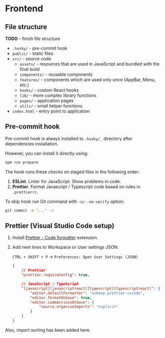 # Frontend

## File structure

**TODO** - finish file structure

- `.husky/` - pre-commit hook
- `public/` - static files
- `src/` - source code
    - `assets/` - resources that are used in JavaScript and bundled with the final build
    - `components/` - reusable components
    - `features/` - components which are used only once (AppBar, Menu, etc.)
    - `hooks/` - custom React hooks
    - `lib/` - more complex library functions
    - `pages/` - application pages
    - `utils/` - small helper functions
- `index.html` - entry point to application

## Pre-commit hook

Pre-commit hook is always installed to `.husky/_` directory after dependencies installation.

However, you can install it directly using:

```sh
npm run prepare
```

The hook runs these checks on staged files in the following order:

1. **ESLint**. Linter for JavaScript. Show problems in code.
1. **Prettier**. Format Javascript / Typescript code based on rules in `.prettierrc`.

To skip hook run Git command with `-n/--no-verify` option:

```sh
git commit -m "..." -n
```

## Prettier (Visual Studio Code setup)

1. Install [Prettier - Code formatter](https://marketplace.visualstudio.com/items?itemName=esbenp.prettier-vscode) extension.
1. Add next lines to Workspace or User settings JSON.
    
    `CTRL + SHIFT + P` -> `Preferences: Open User Settings (JSON)`

    ```json
    {
        // Prettier
        "prettier.requireConfig": true,

        // JavaScript / TypeScript
        "[javascript][javascriptreact][typescript][typescriptreact]": {
            "editor.defaultFormatter": "esbenp.prettier-vscode",
            "editor.formatOnSave": true,
            "editor.codeActionsOnSave": {
                "source.organizeImports": "explicit"
            }
        }
    }
    ```

Also, import sorting has been added here.
